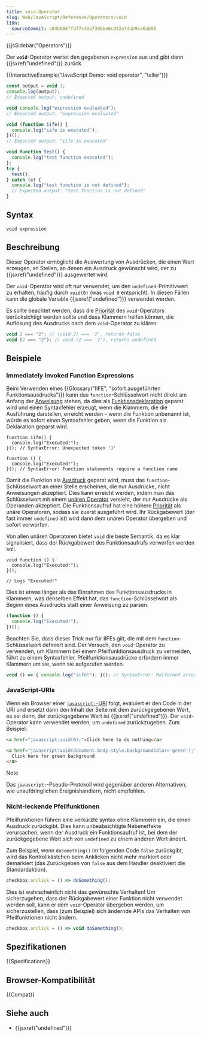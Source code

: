 ```yaml
---
title: void-Operator
slug: Web/JavaScript/Reference/Operators/void
l10n:
  sourceCommit: a84b606ffd77c40a7306be6c932a74ab9ce6ab96
---
```


{{jsSidebar("Operators")}}

Der **`void`**-Operator wertet den gegebenen `expression` aus und gibt dann {{jsxref("undefined")}} zurück.

{{InteractiveExample("JavaScript Demo: void operator", "taller")}}

```js interactive-example
const output = void 1;
console.log(output);
// Expected output: undefined

void console.log("expression evaluated");
// Expected output: "expression evaluated"

void (function iife() {
  console.log("iife is executed");
})();
// Expected output: "iife is executed"

void function test() {
  console.log("test function executed");
};
try {
  test();
} catch (e) {
  console.log("test function is not defined");
  // Expected output: "test function is not defined"
}
```

## Syntax

```js-nolint
void expression
```

## Beschreibung

Dieser Operator ermöglicht die Auswertung von Ausdrücken, die einen Wert erzeugen, an Stellen, an denen ein Ausdruck gewünscht wird, der zu {{jsxref("undefined")}} ausgewertet wird.

Der `void`-Operator wird oft nur verwendet, um den `undefined`-Primitivwert zu erhalten, häufig durch `void(0)` (was `void 0` entspricht). In diesen Fällen kann die globale Variable {{jsxref("undefined")}} verwendet werden.

Es sollte beachtet werden, dass die [Priorität](/de/docs/Web/JavaScript/Reference/Operators/Operator_precedence) des `void`-Operators berücksichtigt werden sollte und dass Klammern helfen können, die Auflösung des Ausdrucks nach dem `void`-Operator zu klären:

```js
void 2 === "2"; // (void 2) === '2', returns false
void (2 === "2"); // void (2 === '2'), returns undefined
```

## Beispiele

### Immediately Invoked Function Expressions

Beim Verwenden eines {{Glossary("IIFE", "sofort ausgeführten Funktionsausdrucks")}} kann das `function`-Schlüsselwort nicht direkt am Anfang der [Anweisung](/de/docs/Web/JavaScript/Reference/Statements/Expression_statement) stehen, da dies als [Funktionsdeklaration](/de/docs/Web/JavaScript/Reference/Statements/function) geparst wird und einen Syntaxfehler erzeugt, wenn die Klammern, die die Ausführung darstellen, erreicht werden – wenn die Funktion unbenannt ist, würde es sofort einen Syntaxfehler geben, wenn die Funktion als Deklaration geparst wird.

```js-nolint example-bad
function iife() {
  console.log("Executed!");
}(); // SyntaxError: Unexpected token ')'

function () {
  console.log("Executed!");
}(); // SyntaxError: Function statements require a function name
```

Damit die Funktion als [Ausdruck](/de/docs/Web/JavaScript/Reference/Operators/function) geparst wird, muss das `function`-Schlüsselwort an einer Stelle erscheinen, die nur Ausdrücke, nicht Anweisungen akzeptiert. Dies kann erreicht werden, indem man das Schlüsselwort mit einem [unären Operator](/de/docs/Web/JavaScript/Guide/Expressions_and_operators#unary_operators) versieht, der nur Ausdrücke als Operanden akzeptiert. Die Funktionsaufruf hat eine höhere [Priorität](/de/docs/Web/JavaScript/Reference/Operators/Operator_precedence) als unäre Operatoren, sodass sie zuerst ausgeführt wird. Ihr Rückgabewert (der fast immer `undefined` ist) wird dann dem unären Operator übergeben und sofort verworfen.

Von allen unären Operatoren bietet `void` die beste Semantik, da es klar signalisiert, dass der Rückgabewert des Funktionsaufrufs verworfen werden soll.

```js-nolint
void function () {
  console.log("Executed!");
}();

// Logs "Executed!"
```

Dies ist etwas länger als das Einrahmen des Funktionsausdrucks in Klammern, was denselben Effekt hat, das `function`-Schlüsselwort als Beginn eines Ausdrucks statt einer Anweisung zu parsen.

```js
(function () {
  console.log("Executed!");
})();
```

Beachten Sie, dass dieser Trick nur für IIFEs gilt, die mit dem `function`-Schlüsselwort definiert sind. Der Versuch, den `void`-Operator zu verwenden, um Klammern bei einem Pfeilfunktionsausdruck zu vermeiden, führt zu einem Syntaxfehler. Pfeilfunktionsausdrücke erfordern immer Klammern um sie, wenn sie aufgerufen werden.

```js example-bad
void () => { console.log("iife!"); }(); // SyntaxError: Malformed arrow function parameter list
```

### JavaScript-URIs

Wenn ein Browser einer [`javascript:`-URI](/de/docs/Web/URI/Reference/Schemes/javascript) folgt, evaluiert er den Code in der URI und ersetzt dann den Inhalt der Seite mit dem zurückgegebenen Wert, es sei denn, der zurückgegebene Wert ist {{jsxref("undefined")}}. Der `void`-Operator kann verwendet werden, um `undefined` zurückzugeben. Zum Beispiel:

```html
<a href="javascript:void(0);">Click here to do nothing</a>

<a href="javascript:void(document.body.style.backgroundColor='green');">
  Click here for green background
</a>
```

> [!NOTE]
> Das `javascript:`-Pseudo-Protokoll wird gegenüber anderen Alternativen, wie unaufdringlichen Ereignishandlern, nicht empfohlen.

### Nicht-leckende Pfeilfunktionen

Pfeilfunktionen führen eine verkürzte syntax ohne Klammern ein, die einen Ausdruck zurückgibt. Dies kann unbeabsichtigte Nebeneffekte verursachen, wenn der Ausdruck ein Funktionsaufruf ist, bei dem der zurückgegebene Wert sich von `undefined` zu einem anderen Wert ändert.

Zum Beispiel, wenn `doSomething()` im folgenden Code `false` zurückgibt, wird das Kontrollkästchen beim Anklicken nicht mehr markiert oder demarkiert (das Zurückgeben von `false` aus dem Handler deaktiviert die Standardaktion).

```js example-bad
checkbox.onclick = () => doSomething();
```

Dies ist wahrscheinlich nicht das gewünschte Verhalten! Um sicherzugehen, dass der Rückgabewert einer Funktion nicht verwendet werden soll, kann er dem `void`-Operator übergeben werden, um sicherzustellen, dass (zum Beispiel) sich ändernde APIs das Verhalten von Pfeilfunktionen nicht ändern.

```js example-good
checkbox.onclick = () => void doSomething();
```

## Spezifikationen

{{Specifications}}

## Browser-Kompatibilität

{{Compat}}

## Siehe auch

- {{jsxref("undefined")}}
